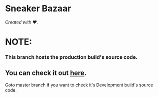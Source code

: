 # Sneaker Bazaar
<em>Created with ♥.</em>

<h1>NOTE:</h1>
<h3>This branch hosts the production build's source code.</h3>

<h2>You can check it out <a href="https://satyam-52.github.io/sneaker-bazaar/" target="_blank" ref="noreferrer">here</a>.</h2>


Goto master branch if you want to check it's Development build's source code.
